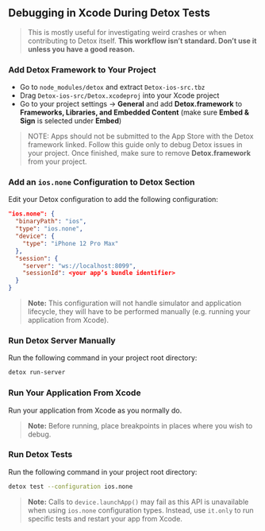 ## Debugging in Xcode During Detox Tests

> This is mostly useful for investigating weird crashes or when contributing to Detox itself. **This workflow isn’t standard. Don’t use it unless you have a good reason.**

### Add Detox Framework to Your Project

* Go to `node_modules/detox` and extract `Detox-ios-src.tbz`
* Drag `Detox-ios-src/Detox.xcodeproj` into your Xcode project
* Go to your project settings -> **General** and add **Detox.framework** to **Frameworks, Libraries, and Embedded Content** (make sure **Embed & Sign** is selected under **Embed**)

> NOTE: Apps should not be submitted to the App Store with the Detox framework linked. Follow this guide only to debug Detox issues in your project. Once finished, make sure to remove **Detox.framework** from your project.

### Add an `ios.none` Configuration to Detox Section

Edit your Detox configuration to add the following configuration:

```json
"ios.none": {
  "binaryPath": "ios",
  "type": "ios.none",
  "device": {
    "type": "iPhone 12 Pro Max"
  },
  "session": {
    "server": "ws://localhost:8099",
    "sessionId": <your app’s bundle identifier>
  }
}
```

> **Note:** This configuration will not handle simulator and application lifecycle, they will have to be performed manually (e.g. running your application from Xcode).

### Run Detox Server Manually

Run the following command in your project root directory:

```sh
detox run-server
```

### Run Your Application From Xcode

Run your application from Xcode as you normally do.

> **Note:** Before running, place breakpoints in places where you wish to debug.

### Run Detox Tests

Run the following command in your project root directory:

```sh
detox test --configuration ios.none
```

> **Note:** Calls to `device.launchApp()` may fail as this API is unavailable when using `ios.none` configuration types. Instead, use `it.only` to run specific tests and restart your app from Xcode.
